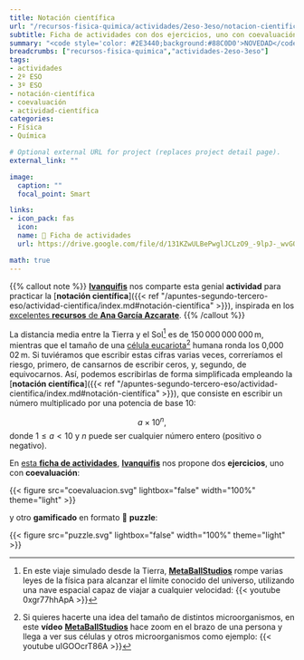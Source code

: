 ```yaml
---
title: Notación científica
url: "/recursos-fisica-quimica/actividades/2eso-3eso/notacion-cientifica"
subtitle: Ficha de actividades con dos ejercicios, uno con coevaluación, y otro gamificado en formato puzzle
summary: "<code style='color: #2E3440;background:#88C0D0'>NOVEDAD</code><br>Ficha de actividades con dos ejercicios, uno con coevaluación, y otro gamificado en formato puzzle."
breadcrumbs: ["recursos-fisica-quimica","actividades-2eso-3eso"]
tags:
- actividades
- 2º ESO
- 3º ESO
- notación-científica
- coevaluación
- actividad-científica
categories:
- Física
- Química

# Optional external URL for project (replaces project detail page).
external_link: ""

image:
  caption: ""
  focal_point: Smart

links:
- icon_pack: fas
  icon:
  name: 🔗 Ficha de actividades
  url: https://drive.google.com/file/d/131KZwULBePwglJCLzO9_-9lpJ-_wvGQ9/view?usp=sharing

math: true
---
```


{{% callout note %}}
[**Ivanquifis**](https://twitter.com/ivanquifis) nos comparte esta genial **actividad** para practicar la [**notación científica**]({{< ref "/apuntes-segundo-tercero-eso/actividad-cientifica/index.md#notación-científica" >}}), inspirada en los [excelentes **recursos** de **Ana García Azcarate**](https://anagarciaazcarate.wordpress.com/2015/03/30/puzzle-hexagonal-de-notacion-cientifica-nivel-i/).
{{% /callout %}}

La distancia media entre la Tierra y el Sol[^1] es de 150&thinsp;000&thinsp;000&thinsp;000&thinsp;m, mientras que el tamaño de una [célula eucariota](https://es.wikipedia.org/wiki/Célula_eucariota)[^2] humana ronda los 0,000&thinsp;02&thinsp;m. Si tuviéramos que escribir estas cifras varias veces, correríamos el riesgo, primero, de cansarnos de escribir ceros, y, segundo, de equivocarnos. Así, podemos escribirlas de forma simplificada empleando la [**notación científica**]({{< ref "/apuntes-segundo-tercero-eso/actividad-cientifica/index.md#notación-científica" >}}), que consiste en escribir un número multiplicado por una potencia de base 10:

[^1]: En este viaje simulado desde la Tierra, [**MetaBallStudios**](https://www.youtube.com/@MetaBallStudios) rompe varias leyes de la física para alcanzar el límite conocido del universo, utilizando una nave espacial capaz de viajar a cualquier velocidad:
  {{< youtube 0xgr77hhApA >}}

[^2]: Si quieres hacerte una idea del tamaño de distintos microorganismos, en este **vídeo** [**MetaBallStudios**](https://www.youtube.com/@MetaBallStudios) hace zoom en el brazo de una persona y llega a ver sus células y otros microorganismos como ejemplo:
  {{< youtube uIGOOcrT86A >}}

$$
a\times 10^n,
$$
donde $1 \leq a<10$ y $n$ puede ser cualquier número entero (positivo o negativo).

En [esta **ficha de actividades**](https://drive.google.com/file/d/131KZwULBePwglJCLzO9_-9lpJ-_wvGQ9/view?usp=sharing), [**Ivanquifis**](https://twitter.com/ivanquifis) nos propone dos **ejercicios**, uno con **coevaluación**:

{{< figure src="coevaluacion.svg" lightbox="false" width="100%" theme="light" >}}

y otro **gamificado** en formato 🧩 **puzzle**:

{{< figure src="puzzle.svg" lightbox="false" width="100%" theme="light" >}}